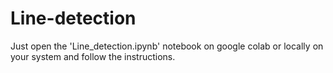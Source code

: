 # Line-detection
Just open the 'Line_detection.ipynb' notebook on google colab or locally on your system and follow the instructions.
